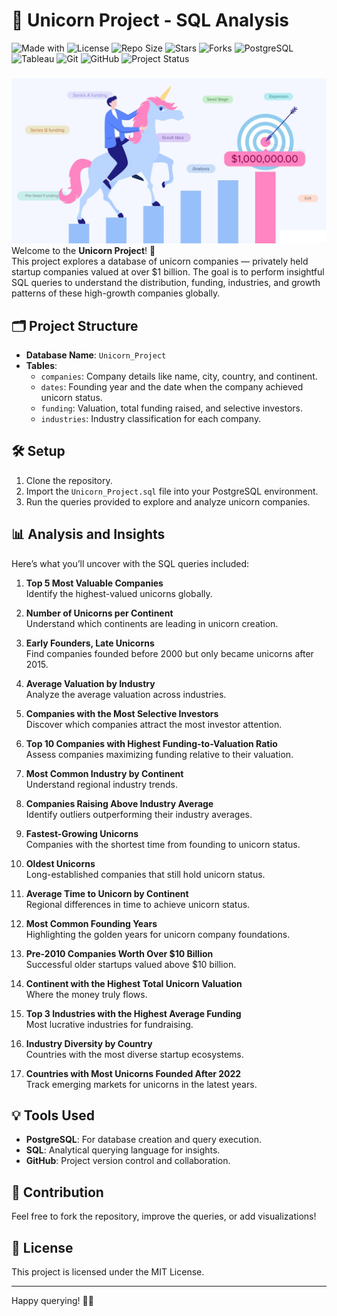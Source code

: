 # 🦄 Unicorn Project - SQL Analysis
<!-- Project Badges -->
![Made with](https://img.shields.io/badge/Made%20with-SQL-blue?logo=database)
![License](https://img.shields.io/github/license/ShaikhBorhanUddin/Inventory_Management_Project)
![Repo Size](https://img.shields.io/github/repo-size/ShaikhBorhanUddin/Inventory_Management_Project)
![Stars](https://img.shields.io/github/stars/ShaikhBorhanUddin/Inventory_Management_Project?style=social)
![Forks](https://img.shields.io/github/forks/ShaikhBorhanUddin/Inventory_Management_Project?style=social)
![PostgreSQL](https://img.shields.io/badge/Database-PostgreSQL-336791?logo=postgresql&logoColor=white)
![Tableau](https://img.shields.io/badge/Tableau-Data%20Visualization-E97627?logo=Tableau&logoColor=white)
![Git](https://img.shields.io/badge/Version%20Control-Git-orange?logo=git&logoColor=white)
![GitHub](https://img.shields.io/badge/Host-GitHub-black?logo=github)
![Project Status](https://img.shields.io/badge/Project-Completed-brightgreen?style=flat-square)
###
![Dashboard](https://github.com/ShaikhBorhanUddin/Unicorn_Company_Analysis/blob/main/Images/unicorn.png?raw=true)
Welcome to the **Unicorn Project**! 🚀  
This project explores a database of unicorn companies — privately held startup companies valued at over $1 billion. The goal is to perform insightful SQL queries to understand the distribution, funding, industries, and growth patterns of these high-growth companies globally.

## 🗂️ Project Structure

- **Database Name**: `Unicorn_Project`
- **Tables**:
  - `companies`: Company details like name, city, country, and continent.
  - `dates`: Founding year and the date when the company achieved unicorn status.
  - `funding`: Valuation, total funding raised, and selective investors.
  - `industries`: Industry classification for each company.

## 🛠️ Setup

1. Clone the repository.
2. Import the `Unicorn_Project.sql` file into your PostgreSQL environment.
3. Run the queries provided to explore and analyze unicorn companies.

## 📊 Analysis and Insights

Here’s what you’ll uncover with the SQL queries included:

1. **Top 5 Most Valuable Companies**  
   Identify the highest-valued unicorns globally.

2. **Number of Unicorns per Continent**  
   Understand which continents are leading in unicorn creation.

3. **Early Founders, Late Unicorns**  
   Find companies founded before 2000 but only became unicorns after 2015.

4. **Average Valuation by Industry**  
   Analyze the average valuation across industries.

5. **Companies with the Most Selective Investors**  
   Discover which companies attract the most investor attention.

6. **Top 10 Companies with Highest Funding-to-Valuation Ratio**  
   Assess companies maximizing funding relative to their valuation.

7. **Most Common Industry by Continent**  
   Understand regional industry trends.

8. **Companies Raising Above Industry Average**  
   Identify outliers outperforming their industry averages.

9. **Fastest-Growing Unicorns**  
   Companies with the shortest time from founding to unicorn status.

10. **Oldest Unicorns**  
    Long-established companies that still hold unicorn status.

11. **Average Time to Unicorn by Continent**  
    Regional differences in time to achieve unicorn status.

12. **Most Common Founding Years**  
    Highlighting the golden years for unicorn company foundations.

13. **Pre-2010 Companies Worth Over $10 Billion**  
    Successful older startups valued above $10 billion.

14. **Continent with the Highest Total Unicorn Valuation**  
    Where the money truly flows.

15. **Top 3 Industries with the Highest Average Funding**  
    Most lucrative industries for fundraising.

16. **Industry Diversity by Country**  
    Countries with the most diverse startup ecosystems.

17. **Countries with Most Unicorns Founded After 2022**  
    Track emerging markets for unicorns in the latest years.

## 💡 Tools Used

- **PostgreSQL**: For database creation and query execution.
- **SQL**: Analytical querying language for insights.
- **GitHub**: Project version control and collaboration.

## 🤝 Contribution

Feel free to fork the repository, improve the queries, or add visualizations!

## 📄 License

This project is licensed under the MIT License.

---

Happy querying! 🚀✨

